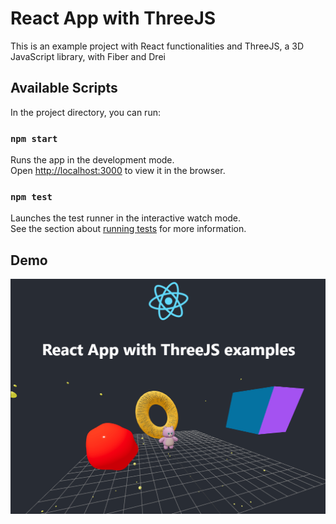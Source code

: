 # React App with ThreeJS

This is an example project with React functionalities and ThreeJS, a 3D JavaScript library, with Fiber and Drei

## Available Scripts

In the project directory, you can run:

### `npm start`

Runs the app in the development mode.\
Open [http://localhost:3000](http://localhost:3000) to view it in the browser.

### `npm test`

Launches the test runner in the interactive watch mode.\
See the section about [running tests](https://facebook.github.io/create-react-app/docs/running-tests) for more information.

## Demo
![Demo app](https://github.com/AlessandroSantamaro/react-with-threejs/blob/master/src/assets/images/demo.png?raw=true)
